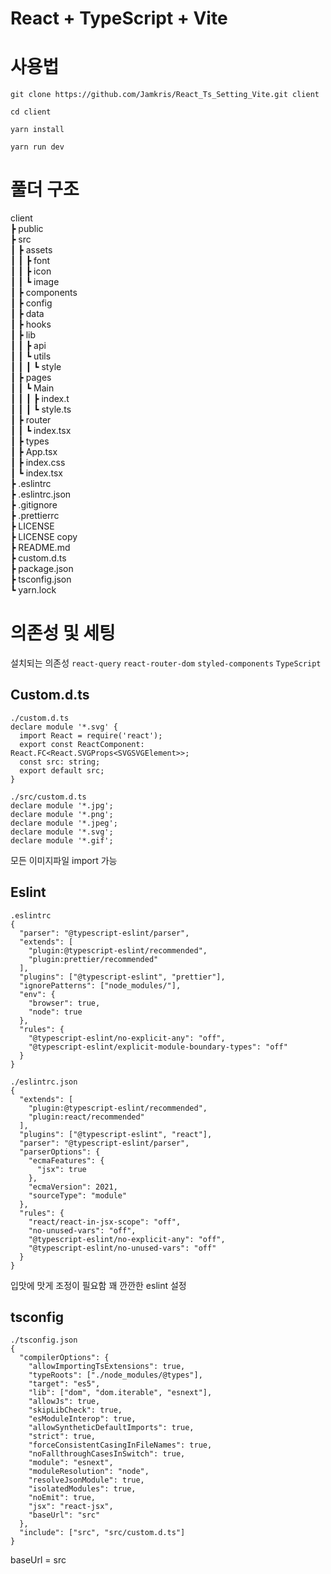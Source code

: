 # React + TypeScript + Vite

# 사용법

`git clone https://github.com/Jamkris/React_Ts_Setting_Vite.git client`

`cd client`

`yarn install`

`yarn run dev`

# 풀더 구조

client <br>
 ┣ public <br>
 ┣ src <br>
 ┃ ┣ assets <br>
 ┃ ┃ ┣ font <br>
 ┃ ┃ ┣ icon <br>
 ┃ ┃ ┗ image <br>
 ┃ ┣ components <br>
 ┃ ┣ config <br>
 ┃ ┣ data <br>
 ┃ ┣ hooks <br>
 ┃ ┣ lib <br>
 ┃ ┃ ┣ api <br>
 ┃ ┃ ┗ utils <br>
 ┃ ┃ ┃ ┗ style <br>
 ┃ ┣ pages <br>
 ┃ ┃ ┗ Main <br>
 ┃ ┃ ┃ ┣ index.t <br>
 ┃ ┃ ┃ ┗ style.ts <br>
 ┃ ┣ router <br>
 ┃ ┃ ┗ index.tsx <br>
 ┃ ┣ types <br>
 ┃ ┣ App.tsx <br>
 ┃ ┣ index.css <br>
 ┃ ┗ index.tsx <br>
 ┣ .eslintrc <br>
 ┣ .eslintrc.json <br>
 ┣ .gitignore <br>
 ┣ .prettierrc <br>
 ┣ LICENSE <br>
 ┣ LICENSE copy <br>
 ┣ README.md <br>
 ┣ custom.d.ts <br>
 ┣ package.json <br>
 ┣ tsconfig.json <br>
 ┗ yarn.lock <br>

 # 의존성 및 세팅
설치되는 의존성 `react-query` `react-router-dom` `styled-components` `TypeScript`

## Custom.d.ts
```
./custom.d.ts
declare module '*.svg' {
  import React = require('react');
  export const ReactComponent: React.FC<React.SVGProps<SVGSVGElement>>;
  const src: string;
  export default src;
}

./src/custom.d.ts
declare module '*.jpg';
declare module '*.png';
declare module '*.jpeg';
declare module '*.svg';
declare module '*.gif';
```
모든 이미지파일 import 가능

## Eslint
```
.eslintrc
{
  "parser": "@typescript-eslint/parser",
  "extends": [
    "plugin:@typescript-eslint/recommended",
    "plugin:prettier/recommended"
  ],
  "plugins": ["@typescript-eslint", "prettier"],
  "ignorePatterns": ["node_modules/"],
  "env": {
    "browser": true,
    "node": true
  },
  "rules": {
    "@typescript-eslint/no-explicit-any": "off",
    "@typescript-eslint/explicit-module-boundary-types": "off"
  }
}

./eslintrc.json
{
  "extends": [
    "plugin:@typescript-eslint/recommended",
    "plugin:react/recommended"
  ],
  "plugins": ["@typescript-eslint", "react"],
  "parser": "@typescript-eslint/parser",
  "parserOptions": {
    "ecmaFeatures": {
      "jsx": true
    },
    "ecmaVersion": 2021,
    "sourceType": "module"
  },
  "rules": {
    "react/react-in-jsx-scope": "off",
    "no-unused-vars": "off",
    "@typescript-eslint/no-explicit-any": "off",
    "@typescript-eslint/no-unused-vars": "off"
  }
}
```
입맛에 맛게 조정이 필요함 꽤 깐깐한 eslint 설정

## tsconfig
```
./tsconfig.json
{
  "compilerOptions": {
    "allowImportingTsExtensions": true,
    "typeRoots": ["./node_modules/@types"],
    "target": "es5",
    "lib": ["dom", "dom.iterable", "esnext"],
    "allowJs": true,
    "skipLibCheck": true,
    "esModuleInterop": true,
    "allowSyntheticDefaultImports": true,
    "strict": true,
    "forceConsistentCasingInFileNames": true,
    "noFallthroughCasesInSwitch": true,
    "module": "esnext",
    "moduleResolution": "node",
    "resolveJsonModule": true,
    "isolatedModules": true,
    "noEmit": true,
    "jsx": "react-jsx",
    "baseUrl": "src"
  },
  "include": ["src", "src/custom.d.ts"]
}
```
baseUrl = src